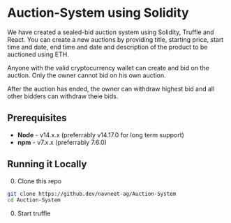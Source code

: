 # Auction-System using Solidity

We have created a sealed-bid auction system using Solidity, Truffle and React. You can create a new auctions by providing title, starting price, start time and date, end time and date and description of the product to be auctioned using ETH. 

Anyone with the valid cryptocurrency wallet can create and bid on the auction. Only the owner cannot bid on his own auction.

After the auction has ended, the owner can withdraw highest bid and all other bidders can withdraw theie bids.

## Prerequisites

* **Node** - v14.x.x (preferrably v14.17.0 for long term support)
* **npm** - v7.x.x (preferrably 7.6.0)

## Running it Locally

0. Clone this repo

```bash
git clone https://github.dev/navneet-ag/Auction-System
cd Auction-System
```

0. Start truffle
```bash

```